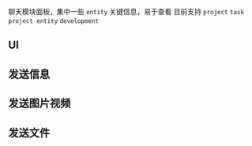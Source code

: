 聊天模块面板，集中一些 `entity` 关键信息，易于查看
目前支持 `project` `task` `project entity` `development`

## UI

## 发送信息

## 发送图片视频

## 发送文件